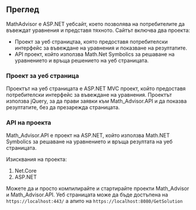 ## Преглед
MathAdvisor е ASP.NET уебсайт, което позволява на потребителите да въвеждат уравнения и представя тяхното. Сайтът включва два проекта:

* Проект за уеб страництаа, която предоставя потребителски интерфейс за въвеждане на уравнения и показване на резултатите.
* API проект, който използва Math.Net Symbolics за решаване на уравнението и връща решението на уеб страницата.

### Проект за уеб страница
Проектът на уеб страницата е ASP.NET MVC проект, който предоставя потребителски интерфейс за въвеждане на уравнения. Проектът използва jQuery, за да прави заявки към Math_Advisor.API и да показва резултатите, без да презарежда страницата.

### API на проекта
Math_Advisor.API е проект на ASP.NET, който използва Math.NET Symbolics за решаване на уравнението и връща резултата на уеб страницата.

Изисквания на проекта:
1. Net.Core
2. ASP.NET

Можете да и просто компилирайте и стартирайте проекти Math_Advisor и Math_Advisor.API. Уеб страницата може да бъде достъпена на `https://localhost:443/` a апито на `https://localhost:8080/GetSolution`
